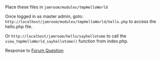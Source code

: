 Place these files in ```jamroom/modules/tmpHelloWorld```

Once logged in as master admin, goto: ```http://localhost/jamroom/modules/tmpHelloWorld/hello.php``` to access the hello.php file. 

Or ```http://localhost/jamroom/hello/sayhellotome``` to call the ```view_tmpHelloWorld_sayhellotome()``` function from index.php.

Response to [Forum Question](http://www.jamroom.net/phpBB2/viewtopic.php?p=236618)
